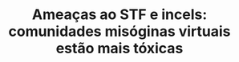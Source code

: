 ---
title: 'Ameaças ao STF e incels: comunidades misóginas virtuais estão mais tóxicas'

year: 2021

venue: "The Brink"

link: "https://www.bu.edu/articles/2021/trump-banned-from-twitter-facebook/"

archive: "https://web.archive.org/web/20210109015518/https://www.bu.edu/articles/2021/trump-banned-from-twitter-facebook/"

related_paper: 'Does Platform Migration Compromise Content Moderation? Evidence from r/The_Donald and r/Incels'

---